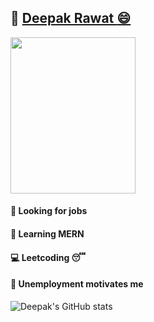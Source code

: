 ## :link: [Deepak Rawat :smile: ](https://deepakr-28.github.io/deepakr28/)

<img src="https://i.imgur.com/iVegJ35.png" width="200" height="250">

  #### :newspaper: Looking for jobs 
  #### :large_blue_circle: Learning MERN
  #### :computer: Leetcoding :sleeping:
  #### :necktie: Unemployment motivates me

![Deepak's GitHub stats](https://github-readme-stats.vercel.app/api?username=DeepakR-28&show_icons=true&theme=radical)
